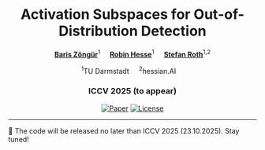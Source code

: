 <div align="center">
<h1>Activation Subspaces for Out-of-Distribution Detection</h1>

[**Baris Zöngür**](https://www.visinf.tu-darmstadt.de/visual_inference/people_vi/visinf_team_details_141248.en.jsp)<sup>1</sup> &nbsp;&nbsp;&nbsp;
[**Robin Hesse**](https://robinhesse.github.io/)<sup>1</sup> &nbsp;&nbsp;&nbsp;
[**Stefan Roth**](https://www.visinf.tu-darmstadt.de/visual_inference/people_vi/stefan_roth.en.jsp)<sup>1,2</sup>

<sup>1</sup>TU Darmstadt &nbsp;&nbsp;&nbsp;
<sup>2</sup>hessian.AI &nbsp;&nbsp;&nbsp;

<h3>ICCV 2025 (to appear)</h3>

[![Paper](https://img.shields.io/badge/Paper-arXiv-b31b1b.svg)](https://github.com/visinf/actsub/)
[![License](https://img.shields.io/badge/License-Apache%202.0-blue.svg)](https://opensource.org/licenses/Apache-2.0)

</div>

---

🚧 The code will be released no later than ICCV 2025 (23.10.2025). Stay tuned!
